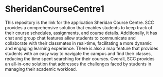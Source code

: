 # SheridanCourseCentre1
This repository is the link for the application Sheridan Course Centre. SCC provides a comprehensive solution that enables students to keep track of their course schedules, assignments, and course details. Additionally, it has chat and group chat features allow students to communicate and collaborate with their classmates in real-time, facilitating a more dynamic and engaging learning experience. There is also a map feature that provides students with an easy way to navigate the campus and find their classes, reducing the time spent searching for their courses. Overall, SCC provides an all-in-one solution that addresses the challenges faced by students in managing their academic workload.
